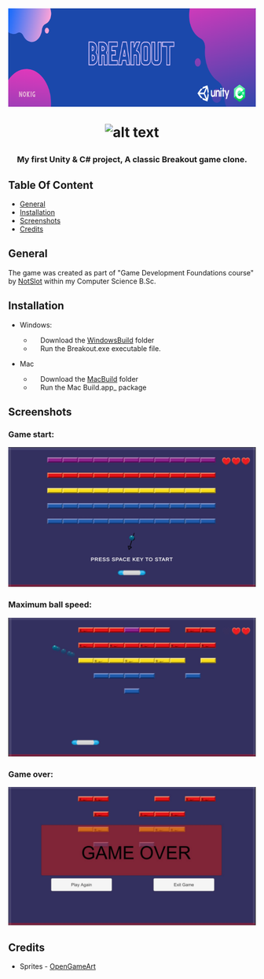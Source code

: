 
<h1 align="center">
  <img src="Images/BreakoutBanner.png" width="700" height="200" />
  
 ![_alt text_](https://img.shields.io/badge/Platforms-windows_|_macos-blue??style=for-the-badge)

  </h1>
<h3 align="center">  
  
  My first Unity & C# project, A classic Breakout game clone.
  </h3>
  
## Table Of Content

- [General](#general)
- [Installation](#installation)
- [Screenshots](#screenshots)
- [Credits](#credits)  

## General

The game was created as part of "Game Development Foundations course" by [NotSlot](https://github.com/notslot) within my Computer Science B.Sc.

## Installation

- Windows:      
  - &emsp; Download the [WindowsBuild](https://github.com/ArnonGuttel/Breakout/tree/main/WindowsBuild) folder 
  - &emsp; Run the Breakout.exe executable file.
 
 - Mac
   - &emsp; Download the [MacBuild](https://github.com/ArnonGuttel/Breakout/tree/main/MacBuild.app/Contents) folder 
   - &emsp; Run the  Mac Build.app_ package

## Screenshots
<p align="center">
  <h3>Game start:</h3>
  <img src="Images/Screenshot1.jpeg"/>
  <h3>Maximum ball speed:</h3>
  <img src="Images/Screenshot2.jpeg"/>
  <h3>Game over:</h3>
  <img src="Images/Screenshot3.jpeg"/>
  
## Credits 
- Sprites - [OpenGameArt](https://opengameart.org/content/breakout-brick-breaker-tile-set-free)
